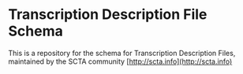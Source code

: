 # Transcription Description File Schema

This is a repository for the schema for Transcription Description Files,
maintained by the SCTA community [http://scta.info](http://scta.info)
